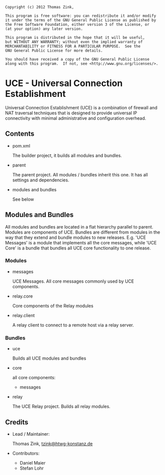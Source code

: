 	Copyright (c) 2012 Thomas Zink, 

	This program is free software: you can redistribute it and/or modify
    it under the terms of the GNU General Public License as published by
    the Free Software Foundation, either version 3 of the License, or
    (at your option) any later version.

    This program is distributed in the hope that it will be useful,
    but WITHOUT ANY WARRANTY; without even the implied warranty of
    MERCHANTABILITY or FITNESS FOR A PARTICULAR PURPOSE.  See the
    GNU General Public License for more details.

    You should have received a copy of the GNU General Public License
    along with this program.  If not, see <http://www.gnu.org/licenses/>.

# UCE - Universal Connection Establishment

Universal Connection Establishment (UCE) is a combination of firewall and NAT traversal
techniques that is designed to provide universal IP connectivity with minimal administrative
and configuration overhead.

## Contents

*	pom.xml

	The builder project, it builds all modules and bundles.

*	parent

	The parent project. All modules / bundles inherit this one.
	It has all settings and dependencies.

*	modules and bundles

	See below

## Modules and Bundles

All modules and bundles are located in a flat hierarchy parallel to
parent. Modules are components of UCE. Bundles are different from modules
in the way that they extend and bundle modules to new releases. E.g.
'UCE Messages' is a module that implements all the core messages, while
'UCE Core' is a bundle that bundles all UCE core functionality to
one release.

### Modules

*	messages

	UCE Messages. All core messages commonly used by UCE components.

*	relay.core

	Core components of the Relay modules

*	relay.client

	A relay client to connect to a remote host via a relay server.

	
### Bundles

*	uce

	Builds all UCE modules and bundles

*	core

	all core components:
	- messages

* 	relay

	The UCE Relay project. Builds all relay modules.

## Credits

*	Lead / Maintainer:

	Thomas Zink, tzink@htwg-konstanz.de

*	Contributors:

	- Daniel Maier
	- Stefan Lohr
